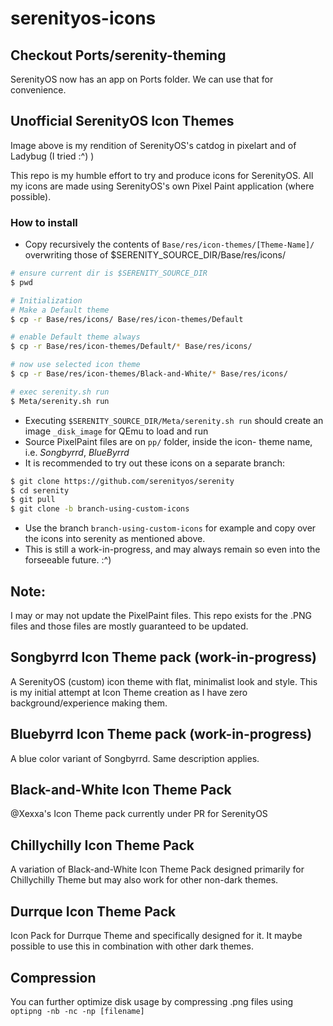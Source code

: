# serenityos-icons
## Checkout Ports/serenity-theming
SerenityOS now has an app on Ports folder. We can use that for convenience.

## Unofficial SerenityOS Icon Themes 

Image above is my rendition of SerenityOS's catdog in 
pixelart and of Ladybug (I tried :^) )

This repo is my humble effort to try and produce icons for SerenityOS. 
All my icons are made using SerenityOS's own Pixel Paint 
application (where possible).

### How to install
* Copy recursively the contents of `Base/res/icon-themes/[Theme-Name]/`
 overwriting those of $SERENITY_SOURCE_DIR/Base/res/icons/

```sh
# ensure current dir is $SERENITY_SOURCE_DIR
$ pwd

# Initialization
# Make a Default theme
$ cp -r Base/res/icons/ Base/res/icon-themes/Default

# enable Default theme always
$ cp -r Base/res/icon-themes/Default/* Base/res/icons/

# now use selected icon theme
$ cp -r Base/res/icon-themes/Black-and-White/* Base/res/icons/

# exec serenity.sh run
$ Meta/serenity.sh run

```
* Executing `$SERENITY_SOURCE_DIR/Meta/serenity.sh run` should create 
an image `_disk_image` for QEmu to load and run
* Source PixelPaint files are on `pp/` folder, inside the icon-
theme name, i.e. *Songbyrrd*, *BlueByrrd*
* It is recommended to try out these icons on a separate branch:
```sh
$ git clone https://github.com/serenityos/serenity
$ cd serenity
$ git pull
$ git clone -b branch-using-custom-icons
```
* Use the branch `branch-using-custom-icons` for example and copy
over the icons into serenity as mentioned above.
* This is still a work-in-progress, and may always remain so even
into the forseeable future. :^)

## Note:
I may or may not update the PixelPaint files. This repo exists for
the .PNG files and those files are mostly guaranteed to be updated. 

## Songbyrrd Icon Theme pack (work-in-progress)
A SerenityOS (custom) icon theme with flat, minimalist look and
style. This is my initial attempt at Icon Theme creation as I have
zero background/experience making them.

## Bluebyrrd Icon Theme pack (work-in-progress)
A blue color variant of Songbyrrd. Same description applies.

## Black-and-White Icon Theme Pack
@Xexxa's Icon Theme pack currently under PR for SerenityOS

## Chillychilly Icon Theme Pack
A variation of Black-and-White Icon Theme Pack designed primarily for
Chillychilly Theme but may also work for other non-dark themes.

## Durrque Icon Theme Pack
Icon Pack for Durrque Theme and specifically designed for it.
It maybe possible to use this in combination with other dark themes.

## Compression
You can further optimize disk usage by compressing .png files
using `optipng -nb -nc -np [filename]`
